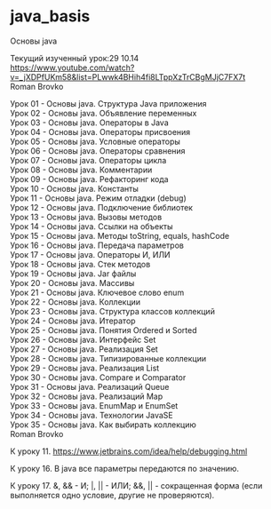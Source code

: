 # java_basis
Основы java  <br />

Текущий изученный урок:29 10.14 <br />
https://www.youtube.com/watch?v=_jXDPfUKm58&list=PLwwk4BHih4fi8LTppXzTrCBgMJjC7FX7t  <br />
Roman Brovko  <br />

Урок 01 - Основы java. Структура Java приложения  <br />
Урок 02 - Основы java. Объявление переменных  <br />
Урок 03 - Основы java. Операторы в Java  <br />
Урок 04 - Основы java. Операторы присвоения  <br />
Урок 05 - Основы java. Условные операторы  <br />
Урок 06 - Основы java. Операторы сравнения  <br />
Урок 07 - Основы java. Операторы цикла  <br />
Урок 08 - Основы java. Комментарии  <br />
Урок 09 - Основы java. Рефакторинг кода  <br />
Урок 10 - Основы java. Константы  <br />
Урок 11 - Основы java. Режим отладки (debug)  <br />
Урок 12 - Основы java. Подключение библиотек  <br />
Урок 13 - Основы java. Вызовы методов  <br />
Урок 14 - Основы java. Ссылки на объекты  <br />
Урок 15 - Основы java. Методы toString, equals, hashCode  <br />
Урок 16 - Основы java. Передача параметров  <br />
Урок 17 - Основы java. Операторы И, ИЛИ  <br />
Урок 18 - Основы java. Стек методов  <br />
Урок 19 - Основы java. Jar файлы  <br />
Урок 20 - Основы java. Массивы  <br />
Урок 21 - Основы java. Ключевое слово enum  <br />
Урок 22 - Основы java. Коллекции  <br />
Урок 23 - Основы java. Структура классов коллекций  <br />
Урок 24 - Основы java. Итератор  <br />
Урок 25 - Основы java. Понятия Ordered и Sorted  <br />
Урок 26 - Основы java. Интерфейс Set  <br />
Урок 27 - Основы java. Реализация Set  <br />
Урок 28 - Основы java. Типизированные коллекции  <br />
Урок 29 - Основы java. Реализация List  <br />
Урок 30 - Основы java. Compare и Comparator  <br />
Урок 31 - Основы java. Реализаций Queue  <br />
Урок 32 - Основы java. Реализаций Map  <br />
Урок 33 - Основы java. EnumMap и EnumSet  <br />
Урок 34 - Основы java. Технологии JavaSE  <br />
Урок 35 - Основы java. Как выбирать коллекцию  <br />
Roman Brovko  <br />

К уроку 11. https://www.jetbrains.com/idea/help/debugging.html <br />

К уроку 16. В java все параметры передаются по значению.

К уроку 17. &, && - И; |, || - ИЛИ; &&, || - сокращенная форма (если выполняется одно условие, другие не проверяются).